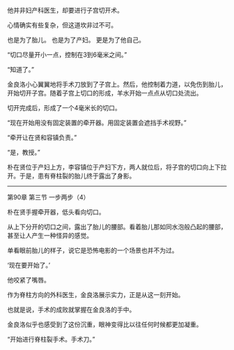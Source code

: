他并非妇产科医生，却要进行子宫切开术。

心情确实有些复杂，但这道坎非过不可。

也是为了胎儿。
也是为了产妇。
更是为了他自己。

“切口尽量开小一点，控制在3到6毫米之间。”

“知道了。”

金良洛小心翼翼地将手术刀放到了子宫上。然后，他控制着力道，以免伤到胎儿，开始切开子宫。随着子宫上切口的形成，羊水开始一点点从切口处流出。

切开完成后，形成了一个4毫米长的切口。

“现在开始用没有固定装置的牵开器。用固定装置会遮挡手术视野。”

“牵开让在贤和容镇负责。”

“是，教授。”

朴在贤位于产妇上方，李容镇位于产妇下方，两人就位后，将子宫的切口向上下拉开。于是，患有脊柱裂的胎儿终于露出了身影。

***

第90章 第三节 一步两步（4）

朴在贤手握牵开器，低头看向切口。

从上下分开的切口之间，露出了胎儿的腰部。看着胎儿那如同水泡般凸起的腰部，甚至让人产生一种怪异的感觉。

单看眼前胎儿的样子，说它是恐怖电影的一个场景也并不为过。

‘现在要开始了。’

他咬紧了嘴唇。

作为脊柱方向的外科医生，金良洛展示实力，正是从这一刻开始。

也就是说，手术的成败就掌握在金良洛的手中。

金良洛似乎也感受到了这份沉重，眼神变得比以往任何时候都更加凝重。

“开始进行脊柱裂手术。手术刀。”